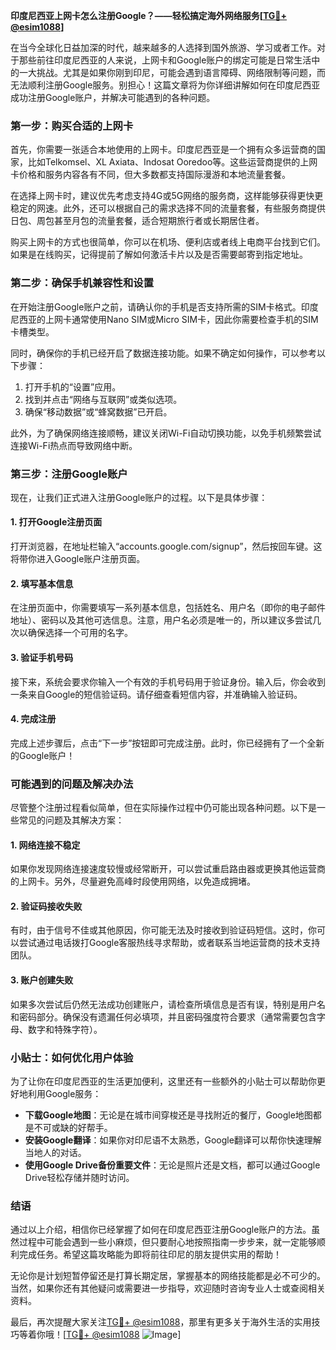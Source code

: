 **印度尼西亚上网卡怎么注册Google？——轻松搞定海外网络服务[[TG💪+ @esim1088](https://t.me/s/esim1088)]**

在当今全球化日益加深的时代，越来越多的人选择到国外旅游、学习或者工作。对于那些前往印度尼西亚的人来说，上网卡和Google账户的绑定可能是日常生活中的一大挑战。尤其是如果你刚到印尼，可能会遇到语言障碍、网络限制等问题，而无法顺利注册Google服务。别担心！这篇文章将为你详细讲解如何在印度尼西亚成功注册Google账户，并解决可能遇到的各种问题。

### 第一步：购买合适的上网卡

首先，你需要一张适合本地使用的上网卡。印度尼西亚是一个拥有众多运营商的国家，比如Telkomsel、XL Axiata、Indosat Ooredoo等。这些运营商提供的上网卡价格和服务内容各有不同，但大多数都支持国际漫游和本地流量套餐。

在选择上网卡时，建议优先考虑支持4G或5G网络的服务商，这样能够获得更快更稳定的网速。此外，还可以根据自己的需求选择不同的流量套餐，有些服务商提供日包、周包甚至月包的流量套餐，适合短期旅行者或长期居住者。

购买上网卡的方式也很简单，你可以在机场、便利店或者线上电商平台找到它们。如果是在线购买，记得提前了解如何激活卡片以及是否需要邮寄到指定地址。

### 第二步：确保手机兼容性和设置

在开始注册Google账户之前，请确认你的手机是否支持所需的SIM卡格式。印度尼西亚的上网卡通常使用Nano SIM或Micro SIM卡，因此你需要检查手机的SIM卡槽类型。

同时，确保你的手机已经开启了数据连接功能。如果不确定如何操作，可以参考以下步骤：
1. 打开手机的“设置”应用。
2. 找到并点击“网络与互联网”或类似选项。
3. 确保“移动数据”或“蜂窝数据”已开启。

此外，为了确保网络连接顺畅，建议关闭Wi-Fi自动切换功能，以免手机频繁尝试连接Wi-Fi热点而导致网络中断。

### 第三步：注册Google账户

现在，让我们正式进入注册Google账户的过程。以下是具体步骤：

#### 1. 打开Google注册页面
打开浏览器，在地址栏输入“accounts.google.com/signup”，然后按回车键。这将带你进入Google账户注册页面。

#### 2. 填写基本信息
在注册页面中，你需要填写一系列基本信息，包括姓名、用户名（即你的电子邮件地址）、密码以及其他可选信息。注意，用户名必须是唯一的，所以建议多尝试几次以确保选择一个可用的名字。

#### 3. 验证手机号码
接下来，系统会要求你输入一个有效的手机号码用于验证身份。输入后，你会收到一条来自Google的短信验证码。请仔细查看短信内容，并准确输入验证码。

#### 4. 完成注册
完成上述步骤后，点击“下一步”按钮即可完成注册。此时，你已经拥有了一个全新的Google账户！

### 可能遇到的问题及解决办法

尽管整个注册过程看似简单，但在实际操作过程中仍可能出现各种问题。以下是一些常见的问题及其解决方案：

#### 1. 网络连接不稳定
如果你发现网络连接速度较慢或经常断开，可以尝试重启路由器或更换其他运营商的上网卡。另外，尽量避免高峰时段使用网络，以免造成拥堵。

#### 2. 验证码接收失败
有时，由于信号不佳或其他原因，你可能无法及时接收到验证码短信。这时，你可以尝试通过电话拨打Google客服热线寻求帮助，或者联系当地运营商的技术支持团队。

#### 3. 账户创建失败
如果多次尝试后仍然无法成功创建账户，请检查所填信息是否有误，特别是用户名和密码部分。确保没有遗漏任何必填项，并且密码强度符合要求（通常需要包含字母、数字和特殊字符）。

### 小贴士：如何优化用户体验

为了让你在印度尼西亚的生活更加便利，这里还有一些额外的小贴士可以帮助你更好地利用Google服务：

- **下载Google地图**：无论是在城市间穿梭还是寻找附近的餐厅，Google地图都是不可或缺的好帮手。
- **安装Google翻译**：如果你对印尼语不太熟悉，Google翻译可以帮你快速理解当地人的对话。
- **使用Google Drive备份重要文件**：无论是照片还是文档，都可以通过Google Drive轻松存储并随时访问。

### 结语

通过以上介绍，相信你已经掌握了如何在印度尼西亚注册Google账户的方法。虽然过程中可能会遇到一些小麻烦，但只要耐心地按照指南一步步来，就一定能够顺利完成任务。希望这篇攻略能为即将前往印尼的朋友提供实用的帮助！

无论你是计划短暂停留还是打算长期定居，掌握基本的网络技能都是必不可少的。当然，如果你还有其他疑问或需要进一步指导，欢迎随时咨询专业人士或查阅相关资料。

最后，再次提醒大家关注[TG💪+ @esim1088](https://t.me/s/esim1088)，那里有更多关于海外生活的实用技巧等着你哦！[[TG💪+ @esim1088](https://t.me/s/esim1088) ![Image](https://i.postimg.cc/4NQfJmqS/Snipaste-2025-05-13-00-14-12.png)]